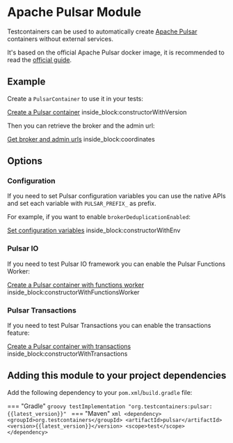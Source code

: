 # Apache Pulsar Module

Testcontainers can be used to automatically create [Apache Pulsar](https://pulsar.apache.org) containers without external services.

It's based on the official Apache Pulsar docker image, it is recommended to read the [official guide](https://pulsar.apache.org/docs/next/getting-started-docker/).

## Example

Create a `PulsarContainer` to use it in your tests:

<!--codeinclude-->
[Create a Pulsar container](../../modules/pulsar/src/test/java/org/testcontainers/pulsar/PulsarContainerTest.java) inside_block:constructorWithVersion
<!--/codeinclude-->

Then you can retrieve the broker and the admin url:

<!--codeinclude-->
[Get broker and admin urls](../../modules/pulsar/src/test/java/org/testcontainers/pulsar/PulsarContainerTest.java) inside_block:coordinates
<!--/codeinclude-->

## Options

### Configuration
If you need to set Pulsar configuration variables you can use the native APIs and set each variable with `PULSAR_PREFIX_` as prefix.

For example, if you want to enable `brokerDeduplicationEnabled`:

<!--codeinclude-->
[Set configuration variables](../../modules/pulsar/src/test/java/org/testcontainers/pulsar/PulsarContainerTest.java) inside_block:constructorWithEnv
<!--/codeinclude-->

### Pulsar IO

If you need to test Pulsar IO framework you can enable the Pulsar Functions Worker:

<!--codeinclude-->
[Create a Pulsar container with functions worker](../../modules/pulsar/src/test/java/org/testcontainers/pulsar/PulsarContainerTest.java) inside_block:constructorWithFunctionsWorker
<!--/codeinclude-->

### Pulsar Transactions

If you need to test Pulsar Transactions you can enable the transactions feature:

<!--codeinclude-->
[Create a Pulsar container with transactions](../../modules/pulsar/src/test/java/org/testcontainers/pulsar/PulsarContainerTest.java) inside_block:constructorWithTransactions
<!--/codeinclude-->


## Adding this module to your project dependencies

Add the following dependency to your `pom.xml`/`build.gradle` file:

=== "Gradle"
    ```groovy
    testImplementation "org.testcontainers:pulsar:{{latest_version}}"
    ```
=== "Maven"
    ```xml
    <dependency>
        <groupId>org.testcontainers</groupId>
        <artifactId>pulsar</artifactId>
        <version>{{latest_version}}</version>
        <scope>test</scope>
    </dependency>
    ```
